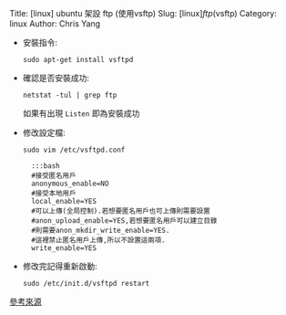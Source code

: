 Title: [linux] ubuntu 架設 ftp (使用vsftp)
Slug: [linux]_ftp_(vsftp)
Category: linux
Author: Chris Yang


* 安裝指令:

    <code>sudo apt-get install vsftpd</code>

* 確認是否安裝成功:

    <code>netstat -tul | grep ftp</code>


    如果有出現 <code>Listen</code> 即為安裝成功

* 修改設定檔:

    <code>sudo vim /etc/vsftpd.conf</code>

        :::bash
        #接受匿名用戶
        anonymous_enable=NO
        #接受本地用戶
        local_enable=YES
        #可以上傳(全局控制).若想要匿名用戶也可上傳則需要設置
        #anon_upload_enable=YES,若想要匿名用戶可以建立目錄
        #則需要anon_mkdir_write_enable=YES.
        #這裡禁止匿名用戶上傳,所以不設置這兩項.
        write_enable=YES

* 修改完記得重新啟動:

    <code>sudo /etc/init.d/vsftpd restart</code>

<a href="http://blog.udn.com/nigerchen/2261345" target="_blank">參考來源</a>

